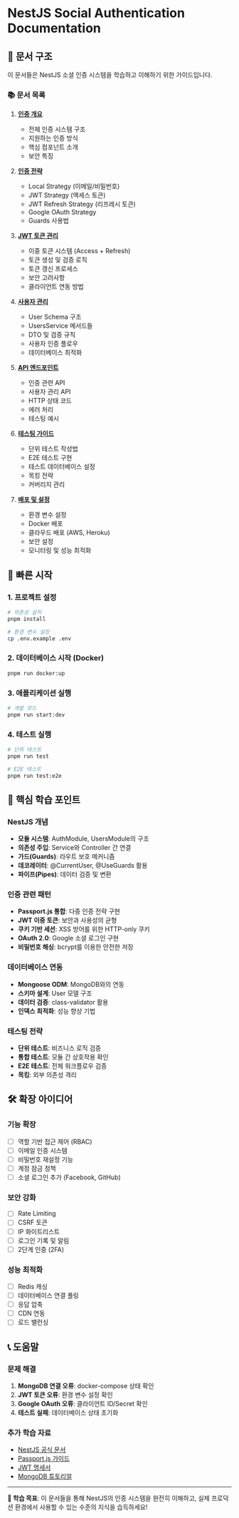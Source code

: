 # NestJS Social Authentication Documentation

## 📖 문서 구조

이 문서들은 NestJS 소셜 인증 시스템을 학습하고 이해하기 위한 가이드입니다.

### 📚 문서 목록

1. **[인증 개요](./01-authentication-overview.md)**
   - 전체 인증 시스템 구조
   - 지원하는 인증 방식
   - 핵심 컴포넌트 소개
   - 보안 특징

2. **[인증 전략](./02-authentication-strategies.md)**
   - Local Strategy (이메일/비밀번호)
   - JWT Strategy (액세스 토큰)
   - JWT Refresh Strategy (리프레시 토큰)
   - Google OAuth Strategy
   - Guards 사용법

3. **[JWT 토큰 관리](./03-jwt-token-management.md)**
   - 이중 토큰 시스템 (Access + Refresh)
   - 토큰 생성 및 검증 로직
   - 토큰 갱신 프로세스
   - 보안 고려사항
   - 클라이언트 연동 방법

4. **[사용자 관리](./04-user-management.md)**
   - User Schema 구조
   - UsersService 메서드들
   - DTO 및 검증 규칙
   - 사용자 인증 플로우
   - 데이터베이스 최적화

5. **[API 엔드포인트](./05-api-endpoints.md)**
   - 인증 관련 API
   - 사용자 관리 API
   - HTTP 상태 코드
   - 에러 처리
   - 테스팅 예시

6. **[테스팅 가이드](./06-testing-guide.md)**
   - 단위 테스트 작성법
   - E2E 테스트 구현
   - 테스트 데이터베이스 설정
   - 목킹 전략
   - 커버리지 관리

7. **[배포 및 설정](./07-deployment-configuration.md)**
   - 환경 변수 설정
   - Docker 배포
   - 클라우드 배포 (AWS, Heroku)
   - 보안 설정
   - 모니터링 및 성능 최적화

## 🚀 빠른 시작

### 1. 프로젝트 설정
```bash
# 의존성 설치
pnpm install

# 환경 변수 설정
cp .env.example .env
```

### 2. 데이터베이스 시작 (Docker)
```bash
pnpm run docker:up
```

### 3. 애플리케이션 실행
```bash
# 개발 모드
pnpm run start:dev
```

### 4. 테스트 실행
```bash
# 단위 테스트
pnpm run test

# E2E 테스트
pnpm run test:e2e
```

## 🔑 핵심 학습 포인트

### NestJS 개념
- **모듈 시스템**: AuthModule, UsersModule의 구조
- **의존성 주입**: Service와 Controller 간 연결
- **가드(Guards)**: 라우트 보호 메커니즘
- **데코레이터**: @CurrentUser, @UseGuards 활용
- **파이프(Pipes)**: 데이터 검증 및 변환

### 인증 관련 패턴
- **Passport.js 통합**: 다중 인증 전략 구현
- **JWT 이중 토큰**: 보안과 사용성의 균형
- **쿠키 기반 세션**: XSS 방어를 위한 HTTP-only 쿠키
- **OAuth 2.0**: Google 소셜 로그인 구현
- **비밀번호 해싱**: bcrypt를 이용한 안전한 저장

### 데이터베이스 연동
- **Mongoose ODM**: MongoDB와의 연동
- **스키마 설계**: User 모델 구조
- **데이터 검증**: class-validator 활용
- **인덱스 최적화**: 성능 향상 기법

### 테스팅 전략
- **단위 테스트**: 비즈니스 로직 검증
- **통합 테스트**: 모듈 간 상호작용 확인
- **E2E 테스트**: 전체 워크플로우 검증
- **목킹**: 외부 의존성 격리

## 🛠️ 확장 아이디어

### 기능 확장
- [ ] 역할 기반 접근 제어 (RBAC)
- [ ] 이메일 인증 시스템
- [ ] 비밀번호 재설정 기능
- [ ] 계정 잠금 정책
- [ ] 소셜 로그인 추가 (Facebook, GitHub)

### 보안 강화
- [ ] Rate Limiting
- [ ] CSRF 토큰
- [ ] IP 화이트리스트
- [ ] 로그인 기록 및 알림
- [ ] 2단계 인증 (2FA)

### 성능 최적화
- [ ] Redis 캐싱
- [ ] 데이터베이스 연결 풀링
- [ ] 응답 압축
- [ ] CDN 연동
- [ ] 로드 밸런싱

## 📞 도움말

### 문제 해결
1. **MongoDB 연결 오류**: docker-compose 상태 확인
2. **JWT 토큰 오류**: 환경 변수 설정 확인
3. **Google OAuth 오류**: 클라이언트 ID/Secret 확인
4. **테스트 실패**: 데이터베이스 상태 초기화

### 추가 학습 자료
- [NestJS 공식 문서](https://docs.nestjs.com)
- [Passport.js 가이드](http://www.passportjs.org/docs/)
- [JWT 명세서](https://jwt.io/)
- [MongoDB 튜토리얼](https://docs.mongodb.com/)

---

**🎯 학습 목표**: 이 문서들을 통해 NestJS의 인증 시스템을 완전히 이해하고, 실제 프로덕션 환경에서 사용할 수 있는 수준의 지식을 습득하세요!